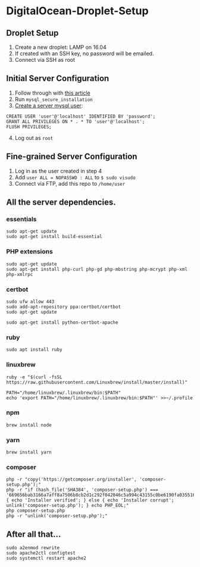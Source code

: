 # DigitalOcean-Droplet-Setup

## Droplet Setup

1. Create a new droplet: LAMP on 16.04
2. If created with an SSH key, no password will be emailed.
3. Connect via SSH as root

## Initial Server Configuration

1. Follow through with [this article][1]
2. Run `mysql_secure_installation`
3. [Create a server mysql user][2]:
```
CREATE USER 'user'@'localhost' IDENTIFIED BY 'password';
GRANT ALL PRIVILEGES ON * . * TO 'user'@'localhost';
FLUSH PRIVILEGES;
```

4. Log out as `root`

## Fine-grained Server Configuration

1. Log in as the user created in step 4
2. Add `user ALL = NOPASSWD : ALL` to `$ sudo visudo`
3. Connect via FTP, add this repo to `/home/user`



## All the server dependencies.

### essentials
```
sudo apt-get update
sudo apt-get install build-essential
```

### PHP extensions
```
sudo apt-get update
sudo apt-get install php-curl php-gd php-mbstring php-mcrypt php-xml php-xmlrpc
```

### certbot
```
sudo ufw allow 443
sudo add-apt-repository ppa:certbot/certbot
sudo apt-get update
```

```
sudo apt-get install python-certbot-apache
```

### ruby
```
sudo apt install ruby
```

### linuxbrew
```    
ruby -e "$(curl -fsSL https://raw.githubusercontent.com/Linuxbrew/install/master/install)"
```

```
PATH="/home/linuxbrew/.linuxbrew/bin:$PATH"
echo 'export PATH="/home/linuxbrew/.linuxbrew/bin:$PATH"' >>~/.profile
```

### npm
```
brew install node
```

### yarn
```
brew install yarn
```

### composer
```
php -r "copy('https://getcomposer.org/installer', 'composer-setup.php');"
php -r "if (hash_file('SHA384', 'composer-setup.php') === '669656bab3166a7aff8a7506b8cb2d1c292f042046c5a994c43155c0be6190fa0355160742ab2e1c88d40d5be660b410') { echo 'Installer verified'; } else { echo 'Installer corrupt'; unlink('composer-setup.php'); } echo PHP_EOL;"
php composer-setup.php
php -r "unlink('composer-setup.php');"
```


## After all that...

```
sudo a2enmod rewrite
sudo apache2ctl configtest
sudo systemctl restart apache2
```

[1]: https://www.digitalocean.com/community/tutorials/initial-server-setup-with-ubuntu-16-04
[2]: https://www.digitalocean.com/community/tutorials/how-to-create-a-new-user-and-grant-permissions-in-mysql
